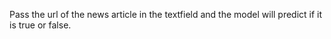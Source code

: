 Pass the url of the news article in the textfield and the model will predict if it is true or false.
